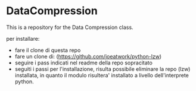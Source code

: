 # DataCompression
This is a repository for the Data Compression class.


per installare:
 - fare il clone di questa repo
 - fare un clone di: (https://github.com/joeatwork/python-lzw) 
 - seguire i pass indicati nel readme della repo sopracitato
 - seguiti i passi per l'installazione, risulta possibile eliminare la repo
   (lzw) installata, in quanto il modulo risultera' installato a livello
   dell'interprete python.